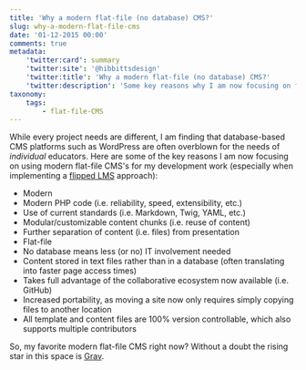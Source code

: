 ```yaml
---
title: 'Why a modern flat-file (no database) CMS?'
slug: why-a-modern-flat-file-cms
date: '01-12-2015 00:00'
comments: true
metadata:
    'twitter:card': summary
    'twitter:site': '@hibbittsdesign'
    'twitter:title': 'Why a modern flat-file (no database) CMS?'
    'twitter:description': 'Some key reasons why I am now focusing on flat-file CMS development.'
taxonomy:
    tags:
        - flat-file-CMS
---
```


While every project needs are different, I am finding that database-based CMS platforms such as WordPress are often overblown for the needs of _individual_ educators. Here are some of the key reasons I am now focusing on using modern flat-file CMS's for my development work (especially when implementing a [flipped LMS](../redefining-a-flipped-lms-approach) approach):

* Modern
 *  Modern PHP code (i.e. reliability, speed, extensibility, etc.)
 *  Use of current standards (i.e. Markdown, Twig, YAML, etc.)
 *  Modular/customizable content chunks (i.e. reuse of content)
 *  Further separation of content (i.e. files) from presentation
* Flat-file
 *  No database means less (or no) IT involvement needed
 *  Content stored in text files rather than in a database (often translating into faster page access times)
 *  Takes full advantage of the collaborative ecosystem now available (i.e. GitHub)
 *  Increased portability, as moving a site now only requires simply copying files to another location
 *  All template and content files are 100% version controllable, which also supports multiple contributors

So, my favorite modern flat-file CMS right now? Without a doubt the rising star in this space is [Grav](http://www.getgrav.org).
